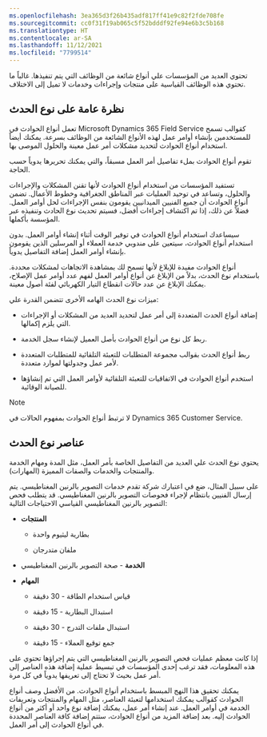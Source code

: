 ```yaml
---
ms.openlocfilehash: 3ea365d3f26b435adf817ff41e9c82f2fde708fe
ms.sourcegitcommit: cc0f31f19ab065c5f52bdddf92fe94e6b3c5b168
ms.translationtype: HT
ms.contentlocale: ar-SA
ms.lasthandoff: 11/12/2021
ms.locfileid: "7799514"
---
```

تحتوي العديد من المؤسسات علي أنواع شائعة من الوظائف التي يتم تنفيذها.
غالباً ما تحتوي هذه الوظائف القياسية على منتجات وإجراءات وخدمات لا تميل إلى الاختلاف.

## <a name="overview-of-an-incident-type"></a>نظرة عامة على نوع الحدث

تعمل أنواع الحوادث في Microsoft Dynamics 365 Field Service كقوالب تسمح للمستخدمين بإنشاء أوامر عمل لهذه الأنواع الشائعة من الوظائف بسرعة. يمكنك أيضاً استخدام أنواع الحوادث لتحديد مشكلات أمر عمل معينة والحلول الموصى بها.

تقوم أنواع الحوادث بملء تفاصيل أمر العمل مسبقاً، والتي يمكنك تحريرها يدوياً حسب الحاجة.

تستفيد المؤسسات من استخدام أنواع الحوادث لأنها تقنن المشكلات والإجراءات والحلول، وتساعد في توحيد العمليات عبر المناطق الجغرافية وخطوط الأعمال. تضمن أنواع الحوادث أن جميع الفنيين الميدانيين يقومون بنفس الإجراءات لحل أوامر العمل. فضلاً عن ذلك، إذا تم اكتشاف إجراءات أفضل، فسيتم تحديث نوع الحادث وتنفيذه عبر المؤسسة بأكملها.

سيساعدك استخدام أنواع الحوادث في توفير الوقت أثناء إنشاء أوامر العمل. بدون استخدام أنواع الحوادث، سيتعين على مندوبي خدمة العملاء أو المرسلين الذين يقومون بإنشاء أوامر العمل إضافة التفاصيل يدوياً.

أنواع الحوادث مفيدة للإبلاغ لأنها تسمح لك بمشاهدة الاتجاهات لمشكلات محددة. باستخدام نوع الحدث، بدلاً من الإبلاغ عن أنواع أوامر العمل لفهم عدد أوامر عمل الإصلاح، يمكنك الإبلاغ عن عدد حالات انقطاع التيار الكهربائي لفئة أصول معينة.

ميزات نوع الحدث الهامه الأخرى تتضمن القدرة علي:

- إضافة أنواع الحدث المتعددة إلى أمر عمل لتحديد العديد من المشكلات أو الإجراءات التي يلزم إكمالها.

- ربط كل نوع من أنواع الحوادث بأصل العميل لإنشاء سجل الخدمة.

- ربط أنواع الحدث بقوالب مجموعة المتطلبات للتعبئة التلقائية للمتطلبات المتعددة لأمر عمل وجدولتها لموارد متعددة.

- استخدم أنواع الحوادث في الاتفاقيات للتعبئة التلقائية لأوامر العمل التي تم إنشاؤها للصيانة الوقائية.

> [!NOTE]
> لا ترتبط أنواع الحوادث بمفهوم الحالات في Dynamics 365 Customer Service.

## <a name="elements-of-an-incident-type"></a>عناصر نوع الحدث

يحتوي نوع الحدث علي العديد من التفاصيل الخاصة بأمر العمل، مثل المدة ومهام الخدمة والمنتجات والخدمات والصفات المميزة (المهارات).

على سبيل المثال، ضع في اعتبارك شركة تقدم خدمات التصوير بالرنين المغناطيسي.
يتم إرسال الفنيين بانتظام لإجراء فحوصات التصوير بالرنين المغناطيسي.
قد يتطلب فحص التصوير بالرنين المغناطيسي القياسي الاحتياجات التالية:

- **المنتجات**

  - بطارية ليثيوم واحدة

  - ملفان متدرجان

- **الخدمة** - صحة التصوير بالرنين المغناطيسي

- **المهام**

  - قياس استخدام الطاقة - 30 دقيقة

  - استبدال البطارية - 15 دقيقة

  - استبدال ملفات التدرج - 30 دقيقة 
  
  - جمع توقيع العملاء - 15 دقيقة

إذا كانت معظم عمليات فحص التصوير بالرنين المغناطيسي التي يتم إجراؤها تحتوي على هذه المعلومات، فقد ترغب إحدى المؤسسات في تبسيط عملية إضافة هذه العناصر إلى أمر عمل بحيث لا تحتاج إلى تعريفها يدوياً في كل مرة.

يمكنك تحقيق هذا النهج المبسط باستخدام أنواع الحوادث. من الأفضل وصف أنواع الحوادث كقوالب يمكنك استخدامها لتعبئة العناصر، مثل المهام والمنتجات وتعريفات الخدمة في أوامر العمل.
عند إنشاء أمر عمل، يمكنك إضافة نوع واحد أو أكثر من أنواع الحوادث إليه. بعد إضافة المزيد من أنواع الحوادث، ستتم إضافة كافة العناصر المحددة في أنواع الحوادث إلى أمر العمل.
